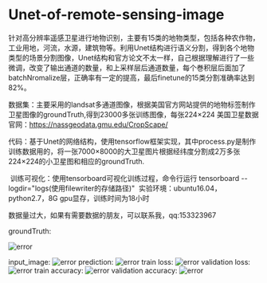 # Unet-of-remote-sensing-image

  针对高分辨率遥感卫星进行地物识别，主要有15类的地物类型，包括各种农作物，工业用地，河流，水源，建筑物等。利用Unet结构进行语义分割，得到各个地物类型的场景分割图像，Unet结构和官方论文不太一样，自己根据理解进行了一些微调，改变了输出通道的数量，和上采样层后通道数量，每个巻积层后面加了batchNromalize层，正确率有一定的提高，最后finetune的15类分割准确率达到82%。
  
  数据集：主要采用的landsat多通道图像，根据美国官方网站提供的地物标签制作卫星图像的groundTruth,得到23000多张训练图像，每张224×224
美国卫星数据官网：https://nassgeodata.gmu.edu/CropScape/

  代码：基于Unet的网络结构，使用tensorflow框架实现，其中process.py是制作训练数据用的，将一张7000×8000的大卫星图片根据经纬度分割成2万多张224×224的小卫星图和相应的groundTruth.
  
  训练可视化：使用tensorboard可视化训练过程，命令行运行 tensorboard --logdir="logs(使用filewriter的存储路径)"
  实验环境：ubuntu16.04，python2.7，8G gpu显存，训练时间为18小时

  数据量过大，如果有需要数据的朋友，可以联系我，qq:153323967

  groundTruth:
  
  ![error](https://github.com/cuilunan/Unet-of-remote-sensing-image/raw/master/result/groundTruth.png)
  
  input_image:
  ![error](https://github.com/cuilunan/Unet-of-remote-sensing-image/raw/master/result/input_image.png)
  prediction:
  ![error](https://github.com/cuilunan/Unet-of-remote-sensing-image/raw/master/result/prediction.png)
  train loss:
  ![error](https://github.com/cuilunan/Unet-of-remote-sensing-image/raw/master/result/loss_train.png)
  validation loss:
  ![error](https://github.com/cuilunan/Unet-of-remote-sensing-image/raw/master/result/loss_val.png)
  train accuracy:
  ![error](https://github.com/cuilunan/Unet-of-remote-sensing-image/raw/master/result/train_acc.png)
  validation accuracy:
  ![error](https://github.com/cuilunan/Unet-of-remote-sensing-image/raw/master/result/val_acc.png)

